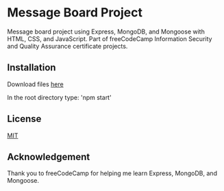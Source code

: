 # Message Board Project

Message board project using Express, MongoDB, and Mongoose with HTML, CSS, and JavaScript.  Part of freeCodeCamp Information Security and Quality Assurance certificate projects.

## Installation

Download files [here](https://github.com/Stevegolden12/message-board-project)

In the root directory type: 'npm start'

## License

[MIT](https://choosealicense.com/licenses/mit/)


## Acknowledgement

Thank you to freeCodeCamp for helping me learn Express, MongoDB, and Mongoose.

